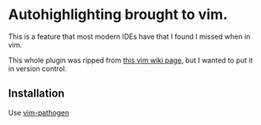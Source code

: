 # Autohighlighting brought to vim.

This is a feature that most modern IDEs have that I found I missed when in vim.

This whole plugin was ripped from [this vim wiki page](http://vim.wikia.com/wiki/Auto_highlight_current_word_when_idle),
but I wanted to put it in version control.

## Installation

Use [vim-pathogen](https://github.com/tpope/vim-pathogen)
